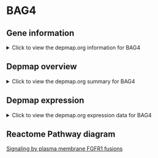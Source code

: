 <h1>BAG4</h1>

<h2>Gene information</h2>
<details>
  <summary>Click to view the depmap.org information for BAG4</summary>
  <iframe src="https://depmap.org/portal/gene/BAG4?tab=about" style="border:none;width:100%;height:800px"></iframe>
</details>

<h2>Depmap overview</h2>
<details>
  <summary>Click to view the depmap.org summary for BAG4</summary>
  <iframe src="https://depmap.org/portal/gene/BAG4?tab=overview" style="border:none;width:100%;height:800px"></iframe>
</details>

<h2>Depmap expression</h2>
<details>
  <summary>Click to view the depmap.org expression data for BAG4</summary>
  <iframe src="https://depmap.org/portal/gene/BAG4?tab=characterization" style="border:none;width:100%;height:800px"></iframe>
</details>



<h2>Reactome Pathway diagram</h2>
<a href="https://reactome.org/PathwayBrowser/#/R-HSA-8853336">Signaling by plasma membrane FGFR1 fusions</a>



